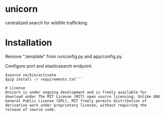 # unicorn
centralized search for wildlife trafficking

# Installation

Remove ".template" from runconfig.py and app/config.py.

Configure port and elasticsearch endpoint.

```$virtualenv ve
$source ve/bin/activate
$pip install -r requirements.txt```

# License
Unicorn is under ongoing development and is freely available for download under The MIT License (MIT) open source licensing. Unlike GNU General Public License (GPL), MIT freely permits distribution of derivative work under proprietary license, without requiring the release of source code.
